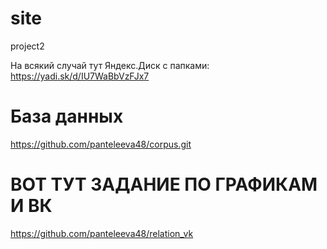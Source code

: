 # site
project2

На всякий случай тут Яндекс.Диск с папками: https://yadi.sk/d/IU7WaBbVzFJx7
# База данных
https://github.com/panteleeva48/corpus.git
# ВОТ ТУТ ЗАДАНИЕ ПО ГРАФИКАМ И ВК
https://github.com/panteleeva48/relation_vk
